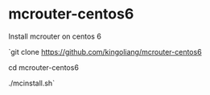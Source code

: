 # mcrouter-centos6
Install mcrouter on centos 6

  `git clone https://github.com/kingoliang/mcrouter-centos6

  cd mcrouter-centos6

  ./mcinstall.sh`
